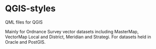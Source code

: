 QGIS-styles
===========

QML files for QGIS

Mainly for Ordnance Survey vector datasets including MasterMap, VectorMap Local and District, Meridian and Strategi.  For datasets held in Oracle and PostGIS.
